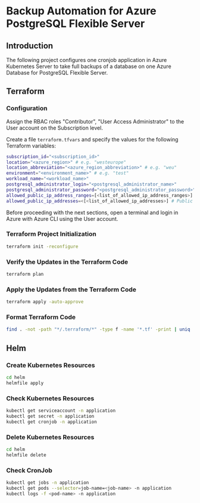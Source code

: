 # Backup Automation for Azure PostgreSQL Flexible Server

## Introduction

The following project configures one cronjob application in Azure Kubernetes Server to take full backups of a database on one Azure Database for PostgreSQL Flexible Server.

## Terraform

### Configuration

Assign the RBAC roles "Contributor", "User Access Administrator" to the User account on the Subscription level.

Create a file `terraform.tfvars` and specify the values for the following Terraform variables:

```sh
subscription_id="<subscription_id>"
location="<azure_region>" # e.g. "westeurope"
location_abbreviation="<azure_region_abbreviation>" # e.g. "weu"
environment="<environment_name>" # e.g. "test"
workload_name="<workload_name>"
postgresql_administrator_login="<postgresql_administrator_name>"
postgresql_administrator_password="<postgresql_administrator_password>"
allowed_public_ip_address_ranges=[<list_of_allowed_ip_address_ranges>] # Public IP Address ranges allowed to access the Azure resources e.g. "1.2.3.4/32"
allowed_public_ip_addresses=<[<list_of_allowed_ip_addresses>] # Public IP Addresses allowed to access the Azure resources  e.g. "1.2.3.4"
```

Before proceeding with the next sections, open a terminal and login in Azure with Azure CLI using the User account.

### Terraform Project Initialization

```sh
terraform init -reconfigure
```

### Verify the Updates in the Terraform Code

```sh
terraform plan
```

### Apply the Updates from the Terraform Code

```sh
terraform apply -auto-approve
```

### Format Terraform Code

```sh
find . -not -path "*/.terraform/*" -type f -name '*.tf' -print | uniq | xargs -n1 terraform fmt
```

## Helm

### Create Kubernetes Resources

```sh
cd helm
helmfile apply
```

### Check Kubernetes Resources

```sh
kubectl get serviceaccount -n application
kubectl get secret -n application
kubectl get cronjob -n application
```

### Delete Kubernetes Resources

```sh
cd helm
helmfile delete
```

### Check CronJob

```sh
kubectl get jobs -n application
kubectl get pods --selector=job-name=<job-name> -n application
kubectl logs -f <pod-name> -n application
```
